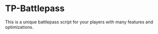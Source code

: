 # TP-Battlepass
This is a unique battlepass script for your players with many features and optimizations. 
